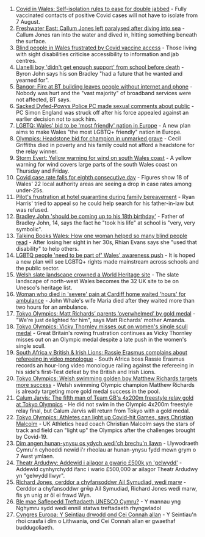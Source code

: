 1. [Covid in Wales: Self-isolation rules to ease for double jabbed](https://www.bbc.co.uk/news/uk-wales-politics-58013131) - Fully vaccinated contacts of positive Covid cases will not have to isolate from 7 August.
2. [Freshwater East: Callum Jones left paralysed after diving into sea](https://www.bbc.co.uk/news/uk-wales-58009262) - Callum Jones ran into the water and dived in, hitting something beneath the surface.
3. [Blind people in Wales frustrated by Covid vaccine access](https://www.bbc.co.uk/news/uk-wales-58013982) - Those living with sight disabilities criticise accessibility to information and jab centres.
4. [Llanelli boy 'didn't get enough support' from school before death](https://www.bbc.co.uk/news/uk-wales-58011859) - Byron John says his son Bradley "had a future that he wanted and yearned for".
5. [Bangor: Fire at BT building leaves people without internet and phone](https://www.bbc.co.uk/news/uk-wales-politics-58019642) - Nobody was hurt and the "vast majority" of broadband services were not affected, BT says.
6. [Sacked Dyfed-Powys Police PC made sexual comments about public](https://www.bbc.co.uk/news/uk-wales-58018185) - PC Simon England was struck off after his force appealed against an earlier decision not to sack him.
7. [LGBTQ: Wales' bid to be 'most friendly' nation in Europe](https://www.bbc.co.uk/news/uk-wales-57986732) - A new plan aims to make Wales "the most LGBTQ+ friendly" nation in Europe.
8. [Olympics: Headstone bid for champion in unmarked grave](https://www.bbc.co.uk/news/uk-wales-58008948) - Cecil Griffiths died in poverty and his family could not afford a headstone for the relay winner.
9. [Storm Evert: Yellow warning for wind on south Wales coast](https://www.bbc.co.uk/news/uk-wales-58011880) - A yellow warning for wind covers large parts of the south Wales coast on Thursday and Friday.
10. [Covid case rate falls for eighth consecutive day](https://www.bbc.co.uk/news/uk-wales-58009193) - Figures show 18 of Wales' 22 local authority areas are seeing a drop in case rates among under-25s.
11. [Pilot's frustration at hotel quarantine during family bereavement](https://www.bbc.co.uk/news/uk-england-58011922) - Ryan Harris' tried to appeal so he could help search for his father-in-law but was refused.
12. [Bradley John 'should be coming up to his 18th birthday'](https://www.bbc.co.uk/news/uk-wales-58019640) - Father of Bradley John, 14, says the fact he "took his life" at school is "very, very symbolic".
13. [Talking Books Wales: How one woman helped so many blind people read](https://www.bbc.co.uk/news/uk-wales-58018316) - After losing her sight in her 30s, Rhian Evans says she "used that disability" to help others.
14. [LGBTQ people 'need to be part of' Wales' awareness push](https://www.bbc.co.uk/news/uk-wales-58001743) - It is hoped a new plan will see LGBTQ+ rights made mainstream across schools and the public sector.
15. [Welsh slate landscape crowned a World Heritage site](https://www.bbc.co.uk/news/uk-wales-58007018) - The slate landscape of north-west Wales becomes the 32 UK site to be on Unesco's heritage list.
16. [Woman who died in 'severe' pain at Cardiff home waited 'hours' for ambulance](https://www.bbc.co.uk/news/uk-wales-58006259) - John Whale's wife Maria died after they waited more than two hours for an ambulance.
17. [Tokyo Olympics: Matt Richards’ parents ‘overwhelmed’ by gold medal](https://www.bbc.co.uk/news/uk-wales-57999903) - "We're just delighted for him", says Matt Richards' mother Amanda.
18. [Tokyo Olympics: Vicky Thornley misses out on women's single scull medal](https://www.bbc.co.uk/sport/olympics/58021565) - Great Britain's rowing frustration continues as Vicky Thornley misses out on an Olympic medal despite a late push in the women's single scull.
19. [South Africa v British & Irish Lions: Rassie Erasmus complains about refereeing in video monologue](https://www.bbc.co.uk/sport/rugby-union/58012090) - South Africa boss Rassie Erasmus records an hour-long video monologue railing against the refereeing in his side's first-Test defeat by the British and Irish Lions.
20. [Tokyo Olympics: Welsh swimming golden boy Matthew Richards targets more success](https://www.bbc.co.uk/sport/av/olympics/58011008) - Welsh swimming Olympic champion Matthew Richards is already targeting more gold medal success in the pool.
21. [Calum Jarvis: The fifth man of Team GB's 4x200m freestyle relay gold at Tokyo Olympics](https://www.bbc.co.uk/sport/olympics/58012510) - He did not swim in the Olympic 4x200m freestyle relay final, but Calum Jarvis will return from Tokyo with a gold medal.
22. [Tokyo Olympics: Athletes can light up Covid-hit Games, says Christian Malcolm](https://www.bbc.co.uk/sport/olympics/57983062) - UK Athletics head coach Christian Malcolm says the stars of track and field can "light up" the Olympics after the challenges brought by Covid-19.
23. [Dim angen hunan-ynysu os ydych wedi'ch brechu'n llawn](https://www.bbc.co.uk/newyddion/58019282) - Llywodraeth Cymru'n cyhoeddi newid i'r rheolau ar hunan-ynysu fydd mewn grym o 7 Awst ymlaen.
24. [Theatr Ardudwy: Addewid i ailagor a gwario £500k yn 'gelwydd'](https://www.bbc.co.uk/newyddion/58003945) - Addewid cynhyrchydd ifanc i wario £500,000 ar ailagor Theatr Ardudwy yn "gelwydd llwyr".
25. [Richard Jones, cerddor a chyfansoddwr Ail Symudiad, wedi marw](https://www.bbc.co.uk/newyddion/58005359) - Cerddor a chyfansoddwr grŵp Ail Symudiad, Richard Jones wedi marw, fis yn unig ar ôl ei frawd Wyn.
26. [Ble mae Safleoedd Treftadaeth UNESCO Cymru?](https://www.bbc.co.uk/newyddion/58011709) - Y mannau yng Nghymru sydd wedi ennill statws treftadaeth rhyngwladol
27. [Cyngres Europa: Y Seintiau drwodd ond Cei Connah allan](https://www.bbc.co.uk/newyddion/58003948) - Y Seintiau'n rhoi crasfa i dîm o Lithwania, ond Cei Connah allan er gwaethaf buddugoliaeth.
